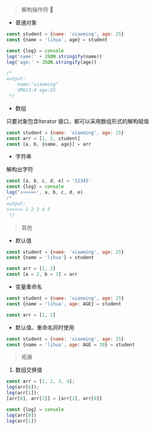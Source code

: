 > 解构操作符 🧭

- 普通对象

```js
const student = {name: 'xiaoming', age: 25}
const {name = 'lihua', age} = student

const {log} = console
log('name:' + JSON.stringify(name))
log('age:' + JSON.stringify(age))

/*
output:
    name:"xiaoming"
    VM613:4 age:25
 */

```

- 数组

只要对象包含Iterator 接口，都可以采用数组形式的解构赋值

```js
const student = {name: 'xiaoming', age: 25}
const arr = [1, 2, student]
const [a, b, {name, age}] = arr


```

- 字符串

解构出字符

```js
const [a, b, c, d, e] = '12345'
const {log} = console
log('>>>>>>', a, b, c, d, e)
/*
output:
>>>>>> 1 2 3 4 5
 */
```

> 其他

- 默认值

```js
const student = {name: 'xiaoming', age: 25}
const {name = 'lihua'} = student

const arr = [1, 2]
const [a = 2, b = 3] = arr

```

- 变量重命名

```js
const student = {name: 'xiaoming', age: 25}
const {name = 'lihua', age: AGE} = student

const arr = [1, 2]
```

- 默认值、重命名同时使用

```js
const student = {name: 'xiaoming', age: 25}
const {name = 'lihua', age: AGE = 30} = student
```

> 拓展

1. 数组交换值

```js
const arr = [1, 2, 3, 4];
log(arr[0]);
log(arr[1]);
[arr[0], arr[1]] = [arr[1], arr[0]]

const {log} = console
log(arr[0])
log(arr[1])
```
